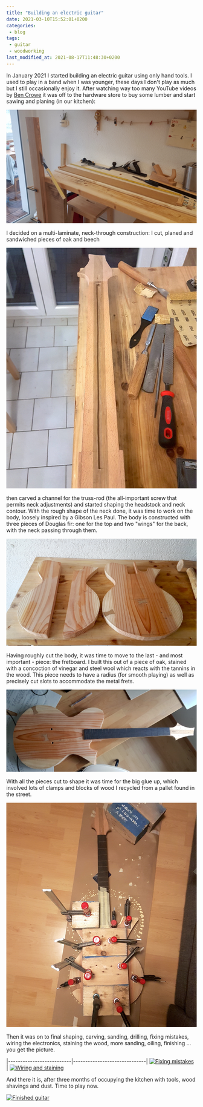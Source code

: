 ```yaml
---
title: "Building an electric guitar"
date: 2021-03-10T15:52:01+0200
categories:
 - blog
tags:
 - guitar
 - woodworking
last_modified_at: 2021-08-17T11:48:30+0200
---
```


In January 2021 I started building an electric guitar using only hand tools.
I used to play in a band when I was younger, these days I don't play as much
but I still occasionally enjoy it.
After watching way too many YouTube videos by [Ben
Crowe](https://www.youtube.com/user/CrimsonCustomGuitars) it was off to the
hardware store to buy some lumber and start sawing and planing (in our kitchen):

[![Sawing and planing][1]][1]

I decided on a multi-laminate, neck-through construction: I cut, planed and
sandwiched pieces of oak and beech

[![Building the neck][2]][2]

then carved a channel for the truss-rod (the all-important screw that permits
neck adjustments) and started shaping the headstock and neck contour.
With the rough shape of the neck done, it was time to work on the body, loosely
inspired by a Gibson Les Paul.
The body is constructed with three pieces of Douglas fir: one for the top and
two "wings" for the back, with the neck passing through them.

[![Cutting the body][3]][3]

Having roughly cut the body, it was time to move to the last - and most
important - piece: the fretboard. I built this out of a piece of oak, stained
with a concoction of vinegar and steel wool which reacts with the tannins in
the wood. This piece needs to have a radius (for smooth playing) as well as
precisely cut slots to accommodate the metal frets.

[![Working on the fretboard][4]][4]

With all the pieces cut to shape it was time for the big glue up, which
involved lots of clamps and blocks of wood I recycled from a pallet found in
the street.

[![The big glue up][5]][5]

Then it was on to final shaping, carving, sanding, drilling, fixing mistakes,
wiring the electronics, staining the wood, more sanding, oiling, finishing ...
you get the picture.

|--------------------------|------------------------------|
[![Fixing mistakes][6]][6] | [![Wiring and staining][7]][7]

And there it is, after three months of occupying the kitchen with tools, wood
shavings and dust.
Time to play now.

[![Finished guitar][9]][9]

[1]: /assets/posts/2021-03-10_guitar/01_sawing_and_planing.jpg
[2]: /assets/posts/2021-03-10_guitar/02_working_on_neck.jpg
[3]: /assets/posts/2021-03-10_guitar/03_shaping_the_body.jpg
[4]: /assets/posts/2021-03-10_guitar/04_shaping_the_fretboard.jpg
[5]: /assets/posts/2021-03-10_guitar/05_glueing_the_body.jpg
[6]: /assets/posts/2021-03-10_guitar/06_fixing_mistakes.jpg
[7]: /assets/posts/2021-03-10_guitar/07_wiring_the_back.jpg
[8]: /assets/posts/2021-03-10_guitar/08_finished_guitar01.jpg
[9]: /assets/posts/2021-03-10_guitar/09_finished_guitar02.jpg
